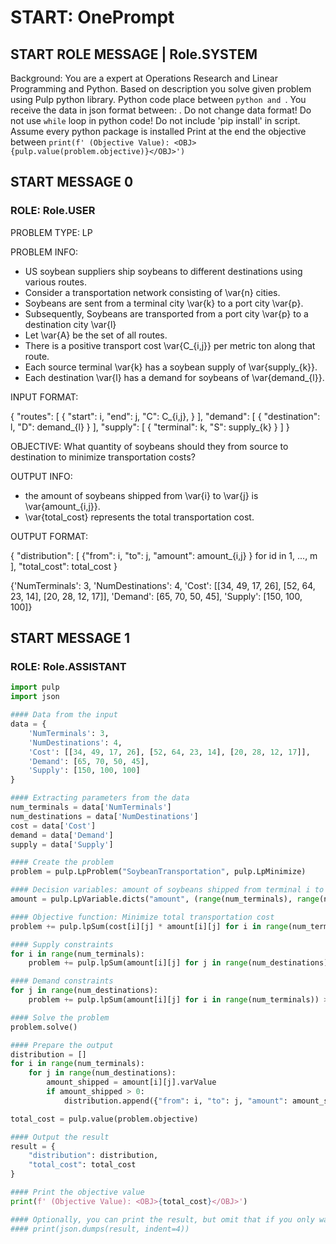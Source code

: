 # START: OnePrompt 
## START ROLE MESSAGE | Role.SYSTEM 
Background: You are a expert at Operations Research and Linear Programming and Python. Based on description you solve given problem using Pulp python library. Python code place between ```python and ```. You receive the data in json format between: <DATA></DATA>. Do not change data format! Do not use `while` loop in python code! Do not include 'pip install' in script. Assume every python package is installed Print at the end the objective between <OBJ></OBJ> `print(f' (Objective Value): <OBJ>{pulp.value(problem.objective)}</OBJ>')`  
## START MESSAGE 0 
### ROLE: Role.USER
<DESCRIPTION>
PROBLEM TYPE: LP

PROBLEM INFO:

- US soybean suppliers ship soybeans to different destinations using various routes.
- Consider a transportation network consisting of \var{n} cities.
- Soybeans are sent from a terminal city \var{k} to a port city \var{p}.
- Subsequently, Soybeans are transported from a port city \var{p} to a destination city \var{l}
- Let \var{A} be the set of all routes. 
- There is a positive transport cost \var{C_{i,j}} per metric ton along that route.
- Each source terminal \var{k} has a soybean supply of \var{supply_{k}}. 
- Each destination \var{l} has a demand for soybeans of \var{demand_{l}}.

INPUT FORMAT: 

{
    "routes": [
       {
        "start": i,
        "end": j,
        "C": C_{i,j},
       }
    ],
    "demand": [
        {
            "destination": l,
            "D": demand_{l}
        }
    ],
    "supply": [
        {
            "terminal": k,
            "S": supply_{k}
        }
    ]
}

OBJECTIVE: What quantity of soybeans should they from source to destination to minimize transportation costs?

OUTPUT INFO:

- the amount of soybeans shipped from \var{i} to \var{j} is \var{amount_{i,j}}.
- \var{total_cost} represents the total transportation cost.

OUTPUT FORMAT:

{
    "distribution": [
        {"from": i,
         "to": j,
         "amount": amount_{i,j}
        }
        for id in 1, ..., m
    ],
    "total_cost": total_cost
}


</DESCRIPTION>
<DATA>
{'NumTerminals': 3, 'NumDestinations': 4, 'Cost': [[34, 49, 17, 26], [52, 64, 23, 14], [20, 28, 12, 17]], 'Demand': [65, 70, 50, 45], 'Supply': [150, 100, 100]}</DATA>


## START MESSAGE 1 
### ROLE: Role.ASSISTANT
```python
import pulp
import json

#### Data from the input
data = {
    'NumTerminals': 3,
    'NumDestinations': 4,
    'Cost': [[34, 49, 17, 26], [52, 64, 23, 14], [20, 28, 12, 17]],
    'Demand': [65, 70, 50, 45],
    'Supply': [150, 100, 100]
}

#### Extracting parameters from the data
num_terminals = data['NumTerminals']
num_destinations = data['NumDestinations']
cost = data['Cost']
demand = data['Demand']
supply = data['Supply']

#### Create the problem
problem = pulp.LpProblem("SoybeanTransportation", pulp.LpMinimize)

#### Decision variables: amount of soybeans shipped from terminal i to destination j
amount = pulp.LpVariable.dicts("amount", (range(num_terminals), range(num_destinations)), lowBound=0, cat='Continuous')

#### Objective function: Minimize total transportation cost
problem += pulp.lpSum(cost[i][j] * amount[i][j] for i in range(num_terminals) for j in range(num_destinations))

#### Supply constraints
for i in range(num_terminals):
    problem += pulp.lpSum(amount[i][j] for j in range(num_destinations)) <= supply[i]

#### Demand constraints
for j in range(num_destinations):
    problem += pulp.lpSum(amount[i][j] for i in range(num_terminals)) >= demand[j]

#### Solve the problem
problem.solve()

#### Prepare the output
distribution = []
for i in range(num_terminals):
    for j in range(num_destinations):
        amount_shipped = amount[i][j].varValue
        if amount_shipped > 0:
            distribution.append({"from": i, "to": j, "amount": amount_shipped})

total_cost = pulp.value(problem.objective)

#### Output the result
result = {
    "distribution": distribution,
    "total_cost": total_cost
}

#### Print the objective value
print(f' (Objective Value): <OBJ>{total_cost}</OBJ>')

#### Optionally, you can print the result, but omit that if you only want the objective value
#### print(json.dumps(result, indent=4))
```


